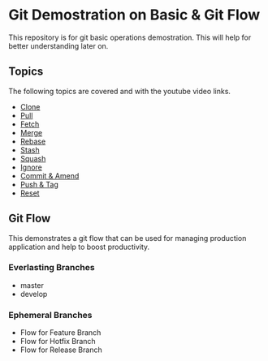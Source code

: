 # Git Demostration on Basic & Git Flow

This repository is for git basic operations demostration. This will help for better understanding later on.

## Topics

The following topics are covered and with the youtube video links.

- [Clone](https://www.youtube.com/watch?v=DLwk_CX46No)
- [Pull](https://www.youtube.com/watch?v=Aabm74Kqzq0)
- [Fetch](https://www.youtube.com/watch?v=LUjOdoC4Lfk)
- [Merge](https://www.youtube.com/watch?v=i05IJIlmhQA)
- [Rebase](https://www.youtube.com/watch?v=RFQfPeGz13U)
- [Stash](https://www.youtube.com/watch?v=tNitZgcmzcc)
- [Squash](https://www.youtube.com/watch?v=rsB4xE8q28k)
- [Ignore](https://www.youtube.com/watch?v=Irj4c86LTBc)
- [Commit & Amend](https://www.youtube.com/watch?v=sDz72ZGmAvA)
- [Push & Tag](https://www.youtube.com/channel/UCOBO_2YWUKbuLeOgr_rEeAw?view_as=subscriber)
- [Reset](https://www.youtube.com/channel/UCOBO_2YWUKbuLeOgr_rEeAw?view_as=subscriber)

## Git Flow

This demonstrates a git flow that can be used for managing production application and help to boost productivity.

### Everlasting Branches

- master
- develop

### Ephemeral Branches

- Flow for Feature Branch
- Flow for Hotfix Branch
- Flow for Release Branch 

